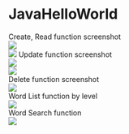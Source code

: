 # JavaHelloWorld
Create, Read function screenshot    
<img src="https://user-images.githubusercontent.com/100391405/188837098-aab59a95-e244-4191-8ca2-c63f408f8c76.png">   
<img src="https://user-images.githubusercontent.com/100391405/188837104-72413be9-5b09-447d-991d-54872d2661e3.png">
Update function screenshot   
<img src="https://user-images.githubusercontent.com/100391405/190863113-b14aee34-cbf9-46d1-90ac-1165c6858617.png">   
<img src="https://user-images.githubusercontent.com/100391405/190863140-18129dc2-82fb-4656-94a5-d52bd319fd9f.png">      
Delete function screenshot     
<img src ="https://user-images.githubusercontent.com/100391405/190863143-f9268925-b58a-452f-91a3-5901b53640fc.png">      
Word List function by level   
<img src ="https://user-images.githubusercontent.com/100391405/190863223-a046d2bd-0dd1-42eb-a42e-0ffc67813b15.png">   
Word Search function    
<img src ="https://user-images.githubusercontent.com/100391405/190863229-ca4c6c05-286e-43f5-9020-fad164c26995.png">   
